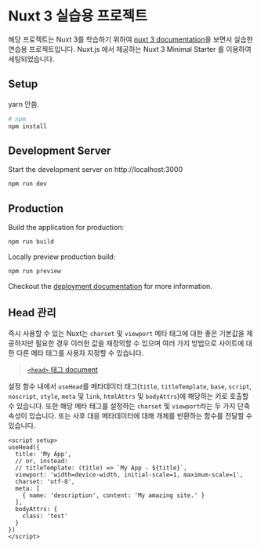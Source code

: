# Nuxt 3 실습용 프로젝트

해당 프로젝트는 Nuxt 3를 학습하기 위하여 [nuxt 3 documentation](https://v3.nuxtjs.org)을 보면서 실습한 연습용 프로젝트입니다.
Nuxt.js 에서 제공하는 Nuxt 3 Minimal Starter 를 이용하여 세팅되었습니다.

## Setup

yarn 안씀.

```bash
# npm
npm install
```

## Development Server

Start the development server on http://localhost:3000

```bash
npm run dev
```

## Production

Build the application for production:

```bash
npm run build
```

Locally preview production build:

```bash
npm run preview
```

Checkout the [deployment documentation](https://v3.nuxtjs.org/guide/deploy/presets) for more information.

## Head 관리

즉시 사용할 수 있는 Nuxt는 `charset` 및 `viewport` 메타 태그에 대한 좋은 기본값을 제공하지만 필요한 경우 이러한 값을 재정의할 수 있으며 여러 가지 방법으로 사이트에 대한 다른 메타 태그를 사용자 지정할 수 있습니다.

> [`<head>` 태그 document](https://v3.nuxtjs.org/api/configuration/nuxt.config#head)

설정 함수 내에서 `useHead`를 메타데이터 태그(`title`, `titleTemplate`, `base`, `script`, `noscript`, `style`, `meta` 및 `link`, `htmlAttrs` 및 `bodyAttrs`)에 해당하는 키로 호출할 수 있습니다. 또한 해당 메타 태그를 설정하는 `charset` 및 `viewport`라는 두 가지 단축 속성이 있습니다. 또는 사후 대응 메타데이터에 대해 개체를 반환하는 함수를 전달할 수 있습니다.

```vue
<script setup>
useHead({
  title: 'My App',
  // or, instead:
  // titleTemplate: (title) => `My App - ${title}`,
  viewport: 'width=device-width, initial-scale=1, maximum-scale=1',
  charset: 'utf-8',
  meta: [
    { name: 'description', content: 'My amazing site.' }
  ],
  bodyAttrs: {
    class: 'test'
  }
})
</script>
```